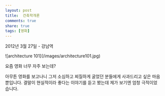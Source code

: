 ```yaml
---
layout: post
title:  건축학개론 
comments: true
share: true
tags: [영화]
---
```

<p class="meta">2012년 3월 27일 - 강남역</p>
![architecture 101](/images/architecture101.jpg)

요즘 영화 너무 자주 보는데?

아무튼 영화를 보고나니 그저 소심하고 찌질하게 굴었던 분들에게 사과드리고 싶은 마음 뿐입니다. 결말이 현실적이라 좋다는 이야기를 듣고 봤는데 제가 보기엔 엄청 극적이었습니다.